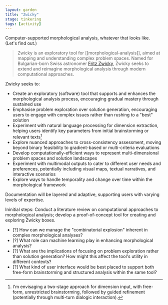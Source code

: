 ```yaml
---  
layout: garden
title: "Zwicky"
stage: tinkering
tags: [activity]
---
```


Computer-supported morphological analysis, whatever that looks like. (Let's find out.)

> Zwicky is an exploratory tool for [[morphological-analysis]], aimed at mapping and understanding complex problem spaces. Named for Bulgarian-born Swiss astronomer [Fritz Zwicky](https://en.wikipedia.org/wiki/Fritz_Zwicky), Zwicky seeks to extend and reimagine morphological analysis through modern computational approaches.

Zwicky seeks to:

- Create an exploratory (software) tool that supports and enhances the morphological analysis process, encouraging gradual mastery through sustained use
- Emphasise problem exploration over solution generation, encouraging users to engage with complex issues rather than rushing to a "best" solution
- Experiment with natural language processing for dimension extraction, helping users identify key parameters from initial brainstorming or relevant texts[^1]
- Explore nuanced approaches to cross-consistency assessment, moving beyond binary feasibility to gradient-based or multi-criteria evaluations
- Develop computationally-efficient ways to represent multi-dimensional problem spaces and solution landscapes
- Experiment with multimodal outputs to cater to different user needs and preferences, potentially including visual maps, textual narratives, and interactive scenarios
- Explore ways to handle temporality and change over time within the morphological framework

Documentation will be layered and adaptive, supporting users with varying levels of expertise.

Ininitial steps: Conduct a literature review on computational approaches to morphological analysis; develop a proof-of-concept tool for creating and exploring Zwicky boxes.

- [?] How can we manage the "combinatorial explosion" inherent in complex morphological analyses?
- [?] What role can machine learning play in enhancing morphological analysis?
- [?] What are the implications of focusing on problem exploration rather than solution generation? How might this affect the tool's utility in different contexts?
- [?] What kind of user interface would be best placed to support both free-form brainstorming and structured analysis within the same tool?

[^1]: I'm envisaging a two-stage approach for dimension input, with free-form, unrestricted brainstorming, followed by guided refinement (potentially through multi-turn dialogic interaction).